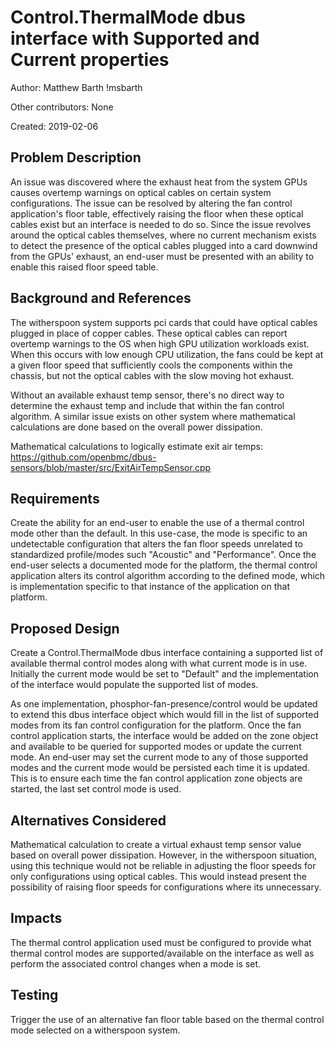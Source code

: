 # Control.ThermalMode dbus interface with Supported and Current properties

Author: Matthew Barth !msbarth

Other contributors: None

Created: 2019-02-06

## Problem Description

An issue was discovered where the exhaust heat from the system GPUs causes
overtemp warnings on optical cables on certain system configurations. The issue
can be resolved by altering the fan control application's floor table,
effectively raising the floor when these optical cables exist but an interface
is needed to do so. Since the issue revolves around the optical cables
themselves, where no current mechanism exists to detect the presence of the
optical cables plugged into a card downwind from the GPUs' exhaust, an end-user
must be presented with an ability to enable this raised floor speed table.

## Background and References

The witherspoon system supports pci cards that could have optical cables plugged
in place of copper cables. These optical cables can report overtemp warnings to
the OS when high GPU utilization workloads exist. When this occurs with low
enough CPU utilization, the fans could be kept at a given floor speed that
sufficiently cools the components within the chassis, but not the optical cables
with the slow moving hot exhaust.

Without an available exhaust temp sensor, there's no direct way to determine the
exhaust temp and include that within the fan control algorithm. A similar issue
exists on other system where mathematical calculations are done based on the
overall power dissipation.

Mathematical calculations to logically estimate exit air temps:
https://github.com/openbmc/dbus-sensors/blob/master/src/ExitAirTempSensor.cpp

## Requirements

Create the ability for an end-user to enable the use of a thermal control mode
other than the default. In this use-case, the mode is specific to an
undetectable configuration that alters the fan floor speeds unrelated to
standardized profile/modes such "Acoustic" and "Performance". Once the end-user
selects a documented mode for the platform, the thermal control application
alters its control algorithm according to the defined mode, which is
implementation specific to that instance of the application on that platform.

## Proposed Design

Create a Control.ThermalMode dbus interface containing a supported list of
available thermal control modes along with what current mode is in use.
Initially the current mode would be set to "Default" and the implementation of
the interface would populate the supported list of modes.

As one implementation, phosphor-fan-presence/control would be updated to extend
this dbus interface object which would fill in the list of supported modes from
its fan control configuration for the platform. Once the fan control application
starts, the interface would be added on the zone object and available to be
queried for supported modes or update the current mode. An end-user may set the
current mode to any of those supported modes and the current mode would be
persisted each time it is updated. This is to ensure each time the fan control
application zone objects are started, the last set control mode is used.

## Alternatives Considered

Mathematical calculation to create a virtual exhaust temp sensor value based on
overall power dissipation. However, in the witherspoon situation, using this
technique would not be reliable in adjusting the floor speeds for only
configurations using optical cables. This would instead present the possibility
of raising floor speeds for configurations where its unnecessary.

## Impacts

The thermal control application used must be configured to provide what thermal
control modes are supported/available on the interface as well as perform the
associated control changes when a mode is set.

## Testing

Trigger the use of an alternative fan floor table based on the thermal control
mode selected on a witherspoon system.
